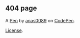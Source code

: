 404 page
--------


A [Pen](https://codepen.io/anas0089/pen/poppNaO) by [anas0089](https://codepen.io/anas0089) on [CodePen](https://codepen.io).

[License](https://codepen.io/license/pen/poppNaO).